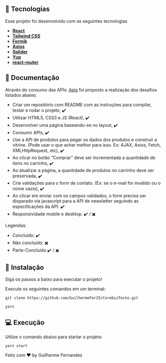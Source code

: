
## 🚀 Tecnologias

Esse projeto foi desenvolvido com as seguintes tecnologias 

- [**React**](https://facebook.github.io/react/)
- [**Tailwind CSS**](https://tailwindcss.com/)
- [**Formik**](https://jaredpalmer.com/formik/)
- [**Axios**](https://github.com/mzabriskie/axios)
- [**Splider**](https://github.com/splider-js/splider)
- [**Yup**](https://github.com/jquense/yup)
- [**react-router**](https://github.com/ReactTraining/react-router)

## 📝 Documentação
Através do consumo das APIs: [Apis](https://documenter.getpostman.com/view/1811817/Szzj8yAq?version=latest) foi proposto a realização dos desafios listados abaixo. 

- Criar um repositório com README com as instruções para compilar, testar e rodar o projeto, :heavy_check_mark:
- Utilizar HTML5, CSS3 e JS (React), :heavy_check_mark:
- Desenvolver uma página baseando-se no layout, :heavy_check_mark:
- Consumir APIs, :heavy_check_mark:
- Use a API de produtos para pegar os dados dos produtos e construir a vitrine. (Pode usar o que achar melhor para isso. Ex: AJAX, Axios, Fetch, XMLHttpRequest, etc), :heavy_check_mark:
- Ao clicar no botão “Comprar” deve ser incrementada a quantidade de itens no carrinho, :heavy_check_mark:
- Ao atualizar a página, a quantidade de produtos no carrinho deve ser preservada, :heavy_check_mark:
- Crie validações para o form de contato. (Ex: se o e-mail for inválido ou o nome vazio), :heavy_check_mark:
- Ao clicar em enviar com os campos validados, o form precisa ser disparado via javascript para a API de newsletter seguindo as especificações da API. :heavy_check_mark:
- Responsividade mobile e desktop. :heavy_check_mark: / :heavy_multiplication_x:

Legendas:
- Concluído: :heavy_check_mark: <br>
- Não concluído: :heavy_multiplication_x: <br>
- Parte-Concluído :heavy_check_mark: / :heavy_multiplication_x: <br>

## 💾 Instalação

Siga os passos a baixo para executar o projeto!

Execute os seguintes comandos em um terminal:

```
git clone https://github.com/GuilhermeFer25/CorebizTeste.git
```
```
yarn 
```
## 💻 Execução

Utilize o comando abaixo para startar o projeto:
```
yarn start
```

Feito com ♥ by Guilherme Fernandes

